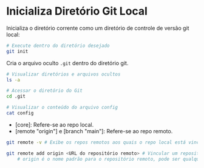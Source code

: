 # Inicializa Diretório Git Local

Inicializa o diretório corrente como um diretório de controle de versão git local:

```bash
# Execute dentro do diretório desejado
git init
```

Cria o arquivo oculto `.git` dentro do diretório git.

```bash
# Visualizar diretórios e arquivos ocultos
ls -a

# Acessar o diretório do Git
cd .git

# Visualizar o conteúdo do arquivo config
cat config
```

- [core]: Refere-se ao repo local.
- [remote "origin"] e [branch "main"]: Refere-se ao repo remoto.

```bash
git remote -v # Exibe os repos remotos aos quais o repo local está vinculado

git remote add origin <URL do repositório remoto> # Vincular um repositório remoto ao repositório local
    # origin é o nome padrão para o repositório remoto, pode ser qualquer nome.
```
